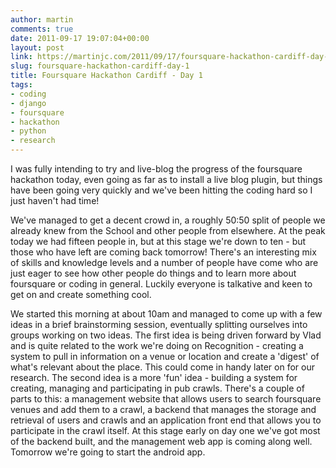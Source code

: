```yaml
---
author: martin
comments: true
date: 2011-09-17 19:07:04+00:00
layout: post
link: https://martinjc.com/2011/09/17/foursquare-hackathon-cardiff-day-1/
slug: foursquare-hackathon-cardiff-day-1
title: Foursquare Hackathon Cardiff - Day 1
tags:
- coding
- django
- foursquare
- hackathon
- python
- research
---
```


I was fully intending to try and live-blog the progress of the foursquare hackathon today, even going as far as to install a live blog plugin, but things have been going very quickly and we've been hitting the coding hard so I just haven't had time!

We've managed to get a decent crowd in, a roughly 50:50 split of people we already knew from the School and other people from elsewhere. At the peak today we had fifteen people in, but at this stage we're down to ten - but those who have left are coming back tomorrow! There's an interesting mix of skills and knowledge levels and a number of people have come who are just eager to see how other people do things and to learn more about foursquare or coding in general. Luckily everyone is talkative and keen to get on and create something cool.

We started this morning at about 10am and managed to come up with a few ideas in a brief brainstorming session, eventually splitting ourselves into groups working on two ideas. The first idea is being driven forward by Vlad and is quite related to the work we're doing on Recognition - creating a system to pull in information on a venue or location and create a 'digest' of what's relevant about the place. This could come in handy later on for our research. The second idea is a more 'fun' idea - building a system for creating, managing and participating in pub crawls. There's a couple of parts to this: a management website that allows users to search foursquare venues and add them to a crawl, a backend that manages the storage and retrieval of users and crawls and an application front end that allows you to participate in the crawl itself. At this stage early on day one we've got most of the backend built, and the management web app is coming along well. Tomorrow we're going to start the android app.
